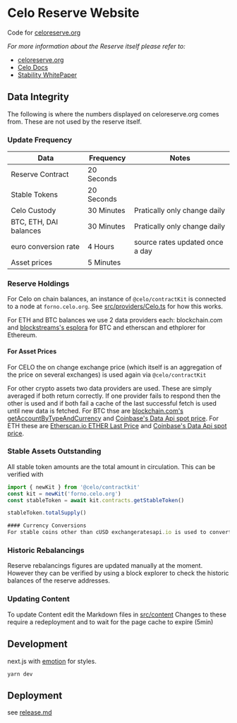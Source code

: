 
# Celo Reserve Website

Code for [celoreserve.org](https://celoreserve.org)

*For more information about the Reserve itself please refer to:*

* [celoreserve.org](https://celoreserve.org)
* [Celo Docs](https://docs.celo.org/developer-guide/sdk-code-reference/summary-2/classes/_wrappers_reserve_.reservewrapper)
* [Stability WhitePaper](https://celo.org/papers/stability)

## Data Integrity
The following is where the numbers displayed on celoreserve.org comes from. These are not used by the reserve itself.

### Update Frequency

  | Data | Frequency | Notes |
  | --- | --- | --- |
  | Reserve Contract | 20 Seconds |  |
  | Stable Tokens | 20 Seconds |  |
  | Celo Custody | 30 Minutes | Pratically only change daily |
  | BTC, ETH, DAI balances | 30 Minutes | Pratically only change daily |
  | euro conversion rate | 4 Hours | source rates updated once a day |
  | Asset prices | 5 Minutes | |

### Reserve Holdings

For Celo on chain balances, an instance of `@celo/contractKit` is connected to a node at `forno.celo.org`. See [src/providers/Celo.ts](src/providers/Celo.ts) for how this works.

For ETH and BTC balances we use 2 data providers each: blockchain.com and [blockstreams's esplora](https://github.com/Blockstream/esplora/blob/master/API.md) for BTC and etherscan and ethplorer for Ethereum.


#### For Asset Prices

For CELO the on change exchange price (which itself is an aggregation of the price on several exchanges) is used again via `@celo/contractKit`

For other crypto assets two data providers are used. These are simply averaged if both return correctly. If one provider fails to respond then the other is used and if both fail a cache of the last successful fetch is used until new data is fetched.
For BTC thse are [blockchain.com's getAccountByTypeAndCurrency](https://api.blockchain.com/v3/#/payments/getAccountByTypeAndCurrency) and [Coinbase's Data Api spot price](https://developers.coinbase.com/api/v2#exchange-rates).
For ETH these are [Etherscan.io ETHER Last Price](https://etherscan.io/apis#stats) and [Coinbase's Data Api spot price](https://developers.coinbase.com/api/v2#exchange-rates).

### Stable Assets Outstanding

All stable token amounts are the total amount in circulation. This can be verified with

```typescript
import { newKit } from '@celo/contractkit'
const kit = newKit('forno.celo.org')
const stableToken = await kit.contracts.getStableToken()

stableToken.totalSupply()

#### Currency Conversions
For stable coins other than cUSD exchangeratesapi.io is used to convert value to USD to compare and sum values
```


### Historic Rebalancings
Reserve rebalancings figures are updated manually at the moment. However they can be verified by using a block explorer to check the historic balances of the reserve addresses.

### Updating Content
To update Content edit the Markdown files in [src/content](src/content)
Changes to these require a redeployment and to wait for the page cache to expire (5min)

## Development

next.js with [emotion](http://emotion.sh/) for styles.

`yarn dev`

## Deployment

see [release.md](release.md)
